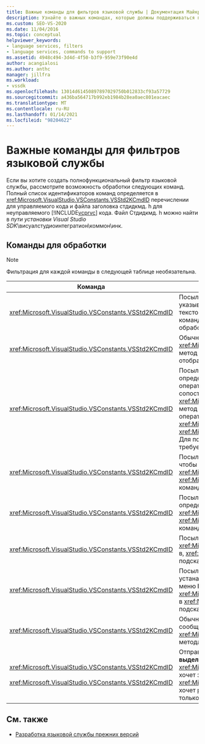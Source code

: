 ```yaml
---
title: Важные команды для фильтров языковой службы | Документация Майкрософт
description: Узнайте о важных командах, которые должны поддерживаться при создании полнофункционального фильтра языковой службы в Visual Studio.
ms.custom: SEO-VS-2020
ms.date: 11/04/2016
ms.topic: conceptual
helpviewer_keywords:
- language services, filters
- language services, commands to support
ms.assetid: 4948c494-3d4d-4f50-b3f9-959e73f90e4d
author: acangialosi
ms.author: anthc
manager: jillfra
ms.workload:
- vssdk
ms.openlocfilehash: 13014d61450897897029750b012833cf93a57729
ms.sourcegitcommit: a436ba564717b992eb1984b28ea0aec801eacaec
ms.translationtype: MT
ms.contentlocale: ru-RU
ms.lasthandoff: 01/14/2021
ms.locfileid: "98204622"
---
```

# <a name="important-commands-for-language-service-filters"></a>Важные команды для фильтров языковой службы
Если вы хотите создать полнофункциональный фильтр языковой службы, рассмотрите возможность обработки следующих команд. Полный список идентификаторов команд определяется в <xref:Microsoft.VisualStudio.VSConstants.VSStd2KCmdID> перечислении для управляемого кода и файла заголовка стдидкмд. h для неуправляемого [!INCLUDE[vcprvc](../../code-quality/includes/vcprvc_md.md)] кода. Файл Стдидкмд. h можно найти в *пути установки Visual Studio SDK*\висуалстудиоинтегратион\коммон\инк.

## <a name="commands-to-handle"></a>Команды для обработки

> [!NOTE]
> Фильтрация для каждой команды в следующей таблице необязательна.

|Команда|Описание|
|-------------|-----------------|
|<xref:Microsoft.VisualStudio.VSConstants.VSStd2KCmdID>|Посылается, когда пользователь щелкает правой кнопкой мыши. Эта команда указывает, что пора указать контекстное меню. Если эта команда не обрабатывается, текстовый редактор предоставляет контекстное меню по умолчанию без каких-либо команд, зависящих от языка. Чтобы включить в это меню собственные команды, обработайте команду и откройте контекстное меню самостоятельно.|
|<xref:Microsoft.VisualStudio.VSConstants.VSStd2KCmdID>|Обычно отправляется, когда пользователь вводит CTRL + J. Вызовите <xref:Microsoft.VisualStudio.TextManager.Interop.IVsTextView.UpdateCompletionStatus%2A> метод для, <xref:Microsoft.VisualStudio.TextManager.Interop.IVsTextView> чтобы отобразить поле завершения инструкции.|
|<xref:Microsoft.VisualStudio.VSConstants.VSStd2KCmdID>|Посылается, когда пользователь вводит символ. Отслеживайте эту команду, чтобы определить, когда был введен символ триггера и что необходимо для завершения операторов, советов по методам и текстовых маркеров, таких как выделение цветом, сопоставление фигурных скобок и маркеры ошибок. Вызовите <xref:Microsoft.VisualStudio.TextManager.Interop.IVsTextView.UpdateCompletionStatus%2A> метод <xref:Microsoft.VisualStudio.TextManager.Interop.IVsTextView> для завершения операторов for и метод для <xref:Microsoft.VisualStudio.TextManager.Interop.IVsMethodTipWindow.SetMethodData%2A> <xref:Microsoft.VisualStudio.TextManager.Interop.IVsMethodTipWindow> советов по методу. Для поддержки текстовых маркеров Отслеживайте эту команду, чтобы определить, требуется ли обновление маркеров в типизированном символе.|
|<xref:Microsoft.VisualStudio.VSConstants.VSStd2KCmdID>|Посылается, когда пользователь вводит клавишу ВВОД. Отслеживайте эту команду, чтобы определить, когда следует отклонять окно подсказки метода, вызвав <xref:Microsoft.VisualStudio.TextManager.Interop.IVsMethodData.OnDismiss%2A> метод для <xref:Microsoft.VisualStudio.TextManager.Interop.IVsMethodData> . По умолчанию эта команда обрабатывается в текстовом представлении.|
|<xref:Microsoft.VisualStudio.VSConstants.VSStd2KCmdID>|Посылается, когда пользователь вводит ключ Backspace. Монитор позволяет определить, когда следует отклонять окно подсказки метода, вызвав <xref:Microsoft.VisualStudio.TextManager.Interop.IVsMethodData.OnDismiss%2A> метод для <xref:Microsoft.VisualStudio.TextManager.Interop.IVsMethodData> . По умолчанию эта команда обрабатывается в текстовом представлении.|
|<xref:Microsoft.VisualStudio.VSConstants.VSStd2KCmdID>|Посылается из меню или с помощью сочетания клавиш. Вызовите <xref:Microsoft.VisualStudio.TextManager.Interop.IVsTextView.UpdateTipWindow%2A> метод в, <xref:Microsoft.VisualStudio.TextManager.Interop.IVsTextView> чтобы обновить окно подсказки с помощью сведений о параметре.|
|<xref:Microsoft.VisualStudio.VSConstants.VSStd2KCmdID>|Посылается, когда пользователь наводит указатель мыши на переменную или устанавливает курсор на переменную и выбирает **краткие сведения** из **IntelliSense** в меню **Правка** . Возвращайте тип переменной в подсказке, вызвав <xref:Microsoft.VisualStudio.TextManager.Interop.IVsTextView.UpdateTipWindow%2A> метод в <xref:Microsoft.VisualStudio.TextManager.Interop.IVsTextView> . Если отладка активна, подсказка также должна показывать значение переменной.|
|<xref:Microsoft.VisualStudio.VSConstants.VSStd2KCmdID>|Обычно отправляется, когда пользователь вводит CTRL + ПРОБЕЛ. Эта команда сообщает языковой службе о необходимости вызова <xref:Microsoft.VisualStudio.TextManager.Interop.IVsTextView.UpdateCompletionStatus%2A> метода для <xref:Microsoft.VisualStudio.TextManager.Interop.IVsTextView> .|
|<xref:Microsoft.VisualStudio.VSConstants.VSStd2KCmdID><br /><br /> <xref:Microsoft.VisualStudio.VSConstants.VSStd2KCmdID>|Отправляется из меню, как правило, **Выбор комментариев** или **раскомментировать выделенный фрагмент** из **расширенного** меню **Правка** . <xref:Microsoft.VisualStudio.VSConstants.VSStd2KCmdID> Указывает, что пользователь хочет закомментировать выделенный текст. <xref:Microsoft.VisualStudio.VSConstants.VSStd2KCmdID> указывает, что пользователь хочет раскомментировать выделенный текст. Эти команды могут быть реализованы только языковой службой.|

## <a name="see-also"></a>См. также
- [Разработка языковой службы прежних версий](../../extensibility/internals/developing-a-legacy-language-service.md)
